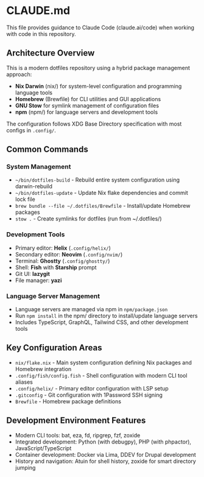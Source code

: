 # CLAUDE.md

This file provides guidance to Claude Code (claude.ai/code) when working with code in this repository.

## Architecture Overview

This is a modern dotfiles repository using a hybrid package management approach:
- **Nix Darwin** (nix/) for system-level configuration and programming language tools
- **Homebrew** (Brewfile) for CLI utilities and GUI applications  
- **GNU Stow** for symlink management of configuration files
- **npm** (npm/) for language servers and development tools

The configuration follows XDG Base Directory specification with most configs in `.config/`.

## Common Commands

### System Management
- `~/bin/dotfiles-build` - Rebuild entire system configuration using darwin-rebuild
- `~/bin/dotfiles-update` - Update Nix flake dependencies and commit lock file
- `brew bundle --file ~/.dotfiles/Brewfile` - Install/update Homebrew packages
- `stow .` - Create symlinks for dotfiles (run from ~/.dotfiles/)

### Development Tools
- Primary editor: **Helix** (`.config/helix/`)
- Secondary editor: **Neovim** (`.config/nvim/`)
- Terminal: **Ghostty** (`.config/ghostty/`)
- Shell: **Fish** with **Starship** prompt
- Git UI: **lazygit**
- File manager: **yazi**

### Language Server Management
- Language servers are managed via npm in `npm/package.json`
- Run `npm install` in the npm/ directory to install/update language servers
- Includes TypeScript, GraphQL, Tailwind CSS, and other development tools

## Key Configuration Areas

- `nix/flake.nix` - Main system configuration defining Nix packages and Homebrew integration
- `.config/fish/config.fish` - Shell configuration with modern CLI tool aliases
- `.config/helix/` - Primary editor configuration with LSP setup
- `.gitconfig` - Git configuration with 1Password SSH signing
- `Brewfile` - Homebrew package definitions

## Development Environment Features

- Modern CLI tools: bat, eza, fd, ripgrep, fzf, zoxide
- Integrated development: Python (with debugpy), PHP (with phpactor), JavaScript/TypeScript
- Container development: Docker via Lima, DDEV for Drupal development
- History and navigation: Atuin for shell history, zoxide for smart directory jumping